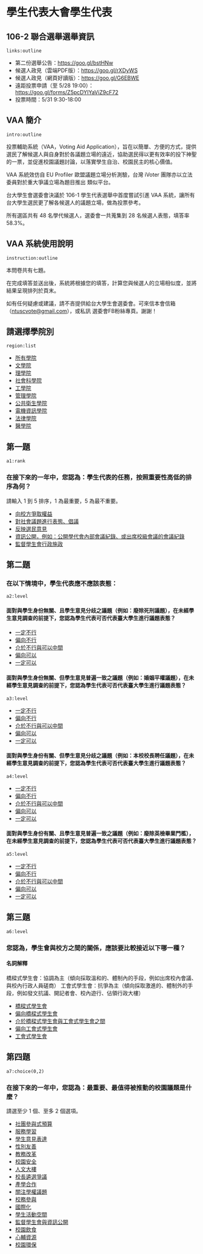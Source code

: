 # 學生代表大會學生代表

## 106-2 聯合選舉選舉資訊

`links:outline`

- 第二份選舉公告：https://goo.gl/bstHNw
- 候選人政見（雲端PDF版）：https://goo.gl/rXDyWS
- 候選人政見（網頁好讀版）：https://goo.gl/G6EBWE
- 遠距投票申請（至 5/28 19:00）：https://goo.gl/forms/Z5pcDYIYaViZ9cF72
- 投票時間：5/31 9:30-18:00

## VAA 簡介

`intro:outline`

投票輔助系統（VAA，Voting Aid Application），旨在以簡單、方便的方式，提供選民了解候選人與自身對於各議題立場的遠近，協助選民得以更有效率的投下神聖的一票，並促進校園議題討論，以落實學生自治、校園民主的核心價值。

VAA 系統效仿自 EU Profiler 歐盟議題立場分析測驗，台灣 iVoter 團隊亦以立法委員對於重大爭議立場為題目推出 類似平台。

台大學生會選委會決議於 106-1 學生代表選舉中首度嘗試引進 VAA 系統，讓所有台大學生選民更了解各候選人的議題立場，做為投票參考。

所有選區共有 48 名學代候選人，選委會一共蒐集到 28 名候選人表態，填答率 58.3%。

## VAA 系統使用說明

`instruction:outline`

本問卷共有七題。

在完成填答並送出後，系統將根據您的填答，計算您與候選人的立場相似度，並將結果呈現排列於頁末。

如有任何疑慮或建議，請不吝提供給台大學生會選委會。可來信本會信箱（ntuscvote@gmail.com），或私訊 選委會FB粉絲專頁。謝謝！


## 請選擇學院別

`region:list`

- [所有學院](*)
- [文學院](文學院)
- [理學院](理學院)
- [社會科學院](社會科學院)
- [工學院](工學院)
- [管理學院](管理學院)
- [公共衛生學院](公共衛生學院)
- [電機資訊學院](電機資訊學院)
- [法律學院](法律學院)
- [醫學院](醫學院)

## 第一題

`a1:rank`

### 在接下來的一年中，您認為：學生代表的任務，按照重要性高低的排序為何？

請輸入 1 到 5 排序，1 為最重要，5 為最不重要。

- [向校方爭取權益](A)
- [對社會議題進行表態、倡議](B)
- [反映選民意見](C)
- [資訊公開，例如：公開學代會內部會議紀錄、或出席校級會議的會議紀錄](D)
- [監督學生會行政施政](E)

## 第二題

### 在以下情境中，學生代表應不應該表態：

`a2:level`

#### 面對與學生身份無關、且學生意見分歧之議題（例如：廢除死刑議題），在未經學生意見調查的前提下，您認為學生代表可否代表臺大學生進行議題表態？

- [一定不行](-1)
- [偏向不行](-0.667)
- [介於不行與可以中間](0)
- [偏向可以](0.667)
- [一定可以](1)

#### 面對與學生身份無關、但學生意見普遍一致之議題（例如：婚姻平權議題），在未經學生意見調查的前提下，您認為學生代表可否代表臺大學生進行議題表態？

`a3:level`

- [一定不行](-1)
- [偏向不行](-0.667)
- [介於不行與可以中間](0)
- [偏向可以](0.667)
- [一定可以](1)

#### 面對與學生身份有關、但學生意見分歧之議題（例如：本校校長聘任議題），在未經學生意見調查的前提下，您認為學生代表可否代表臺大學生進行議題表態？

`a4:level`

- [一定不行](-1)
- [偏向不行](-0.667)
- [介於不行與可以中間](0)
- [偏向可以](0.667)
- [一定可以](1)

#### 面對與學生身份有關、且學生意見普遍一致之議題（例如：廢除英檢畢業門檻），在未經學生意見調查的前提下，您認為學生代表可否代表臺大學生進行議題表態？

`a5:level`

- [一定不行](-1)
- [偏向不行](-0.667)
- [介於不行與可以中間](0)
- [偏向可以](0.667)
- [一定可以](1)

## 第三題

`a6:level`

### 您認為，學生會與校方之間的關係，應該要比較接近以下哪一種？

#### 名詞解釋

橋樑式學生會：協調為主（傾向採取溫和的、體制內的手段，例如出席校內會議、與校內行政人員磋商）
工會式學生會：抗爭為主（傾向採取激進的、體制外的手段，例如發文抗議、開記者會、校內遊行、佔領行政大樓）


- [橋樑式學生會](-1)
- [偏向橋樑式學生會](-0.667)
- [介於橋樑式學生會與工會式學生會之間](0)
- [偏向工會式學生會](0.667)
- [工會式學生會](1)

## 第四題

`a7:choice(0,2)`

### 在接下來的一年中，您認為：最重要、最值得被推動的校園議題是什麼？

請選至少 1 個、至多 2 個選項。

- [社團參與式預算](A)
- [服務學習](B)
- [學生意見表達](C)
- [性別友善](D)
- [教務改革](E)
- [校園安全](F)
- [人文大樓](G)
- [校長遴選爭議](H)
- [產學合作](I)
- [關注學權議題](J)
- [校務參與](K)
- [國際化](L)
- [學生活動空間](M)
- [監督學生會與資訊公開](N)
- [校園飲食](O)
- [心輔資源](P)
- [校園環保](Q)
